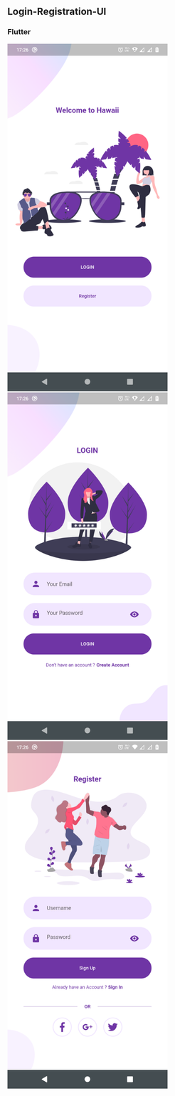 ## Login-Registration-UI
### Flutter

<img src="https://github.com/akshaysach259/Login-Registration-UI/blob/main/Screenshots/Welcome.png" width="360px" heigh="740px">
<img src="https://github.com/akshaysach259/Login-Registration-UI/blob/main/Screenshots/Login.png" width="360px" heigh="740px">
<img src="https://github.com/akshaysach259/Login-Registration-UI/blob/main/Screenshots/Register.png" width="360px" heigh="740px">
